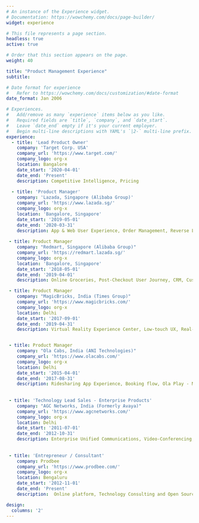 ```yaml
---
# An instance of the Experience widget.
# Documentation: https://wowchemy.com/docs/page-builder/
widget: experience

# This file represents a page section.
headless: true
active: true

# Order that this section appears on the page.
weight: 40

title: "Product Management Experience"
subtitle:

# Date format for experience
#   Refer to https://wowchemy.com/docs/customization/#date-format
date_format: Jan 2006

# Experiences.
#   Add/remove as many `experience` items below as you like.
#   Required fields are `title`, `company`, and `date_start`.
#   Leave `date_end` empty if it's your current employer.
#   Begin multi-line descriptions with YAML's `|2-` multi-line prefix.
experience:
  - title: 'Lead Product Owner'
    company: 'Target Corp. USA'
    company_url: 'https://www.target.com/'
    company_logo: org-x
    location: Bangalore
    date_start: '2020-04-01'
    date_end: 'Present'
    description: Competitive Intelligence, Pricing
        
  - title: 'Product Manager'
    company: 'Lazada, Singapore (Alibaba Group)'
    company_url: 'https://www.lazada.sg/'
    company_logo: org-x
    location: 'Bangalore, Singapore'
    date_start: '2019-05-01'
    date_end: '2020-03-31'
    description: App & Web User Experience, Order Management, Reverse Logistics, fulfilment
    
 - title: Product Manager
    company: "Redmart, Singapore (Alibaba Group)"
    company_url: 'https://redmart.lazada.sg/'
    company_logo: org-x
    location: 'Bangalore, Singapore'
    date_start: '2018-05-01'
    date_end: '2019-04-01'
    description: Online Groceries, Post-Checkout User Journey, CRM, Customer Help Center

 - title: Product Manager
    company: "MagicBricks, India (Times Group)"
    company_url: 'https://www.magicbricks.com/'
    company_logo: org-x
    location: Delhi
    date_start: '2017-09-01'
    date_end: '2019-04-31'
    description: Virtual Reality Experience Center, Low-touch UX, Real-estate Web Search & Discovery


 - title: Product Manager
    company: "Ola Cabs, India (ANI Technologies)"
    company_url: 'https://www.olacabs.com/'
    company_logo: org-x
    location: Delhi
    date_start: '2015-04-01'
    date_end: '2017-08-31'
    description: Ridesharing App Experience, Booking flow, Ola Play - Multimedia/IOT Platform
     
       
 - title: 'Technology Lead Sales - Enterprise Products'
    company: "AGC Networks, India (Formerly Avaya)"
    company_url: 'https://www.agcnetworks.com/'
    company_logo: org-x
    location: Delhi
    date_start: '2011-07-01'
    date_end: '2012-10-31'
    description: Enterprise Unified Communications, Video-Conferencing, Contact-Center, Telephony Platform
    
          
 - title: 'Entrepreneur / Consultant'
    company: Prodbee
    company_url: 'https://www.prodbee.com/'
    company_logo: org-x
    location: Bengaluru
    date_start: '2012-11-01'
    date_end: 'Present'
    description:  Online platform, Technology Consulting and Open Source

design:
  columns: '2'
---
```

